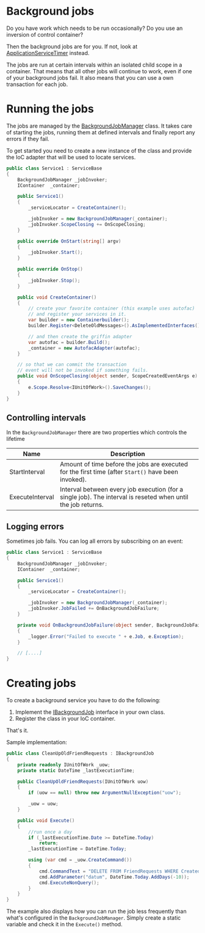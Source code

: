 ﻿# Background jobs

Do you have work which needs to be run occasionally? Do you use an inversion of control container?

Then the background jobs are for you. If not, look at [ApplicationServiceTimer](../ApplicationServiceTimer.cs) instead.

The jobs are run at certain intervals within an isolated child scope in a container.
That means that all other jobs will continue to work, even if one of your background jobs fail. It also means that
you can use a own transaction for each job.

# Running the jobs

The jobs are managed by the [BackgroundJobManager](../BackgroundJobManager.cs) class. It takes care of starting the jobs, running
them at defined intervals and finally report any errors if they fail.

To get started you need to create a new instance of the class and provide the IoC adapter that will be used to locate services.

```csharp
public class Service1 : ServiceBase
{
    BackgroundJobManager _jobInvoker;
    IContainer  _container;

    public Service1()
    {
        _serviceLocator = CreateContainer();

        _jobInvoker = new BackgroundJobManager(_container);
        _jobInvoker.ScopeClosing += OnScopeClosing;
    }

    public override OnStart(string[] argv)
    {
        _jobInvoker.Start();
    }

    public override OnStop()
    {
        _jobInvoker.Stop();
    }

    public void CreateContainer()
    {
        // create your favorite container (this example uses autofac)
        // and register your services in it.
        var builder = new Containerbuilder();
        builder.Register<DeleteOldMessages>().AsImplementedInterfaces().SingleInstance();

        // and then create the griffin adapter
        var autofac = builder.Build();
        _container = new AutofacAdapter(autofac);
    }

    // so that we can commit the transaction
    // event will not be invoked if something fails.
    public void OnScopeClosing(object sender, ScopeCreatedEventArgs e)
    {
        e.Scope.Resolve<IUnitOfWork>().SaveChanges();
    }
}
```

## Controlling intervals

In the `BackgroundJobManager` there are two properties which controls the lifetime

Name			| Description
---------------| ---------
StartInterval	| Amount of time before the jobs are executed for the first time (after `Start()` have been invoked).
ExecuteInterval | Interval between every job execution (for a single job). The interval is reseted when until the job returns.

## Logging errors

Sometimes job fails. You can log all errors by subscribing on an event:

```csharp
public class Service1 : ServiceBase
{
    BackgroundJobManager _jobInvoker;
    IContainer  _container;

    public Service1()
    {
        _serviceLocator = CreateContainer();

        _jobInvoker = new BackgroundJobManager(_container);
        _jobInvoker.JobFailed += OnBackgroundJobFailure;
    }

    private void OnBackgroundJobFailure(object sender, BackgroundJobFailedEventArgs e)
    {
        _logger.Error("Failed to execute " + e.Job, e.Exception);
    }

    // [....]
}
```

# Creating jobs

To create a background service you have to do the following:

1. Implement the [IBackgroundJob](../IBackgroundJob.cs) interface in your own class.
2. Register the class in your IoC container.

That's it.

Sample implementation:

```csharp
public class CleanUpOldFriendRequests : IBackgroundJob
{
    private readonly IUnitOfWork _uow;
    private static DateTime _lastExecutionTime;

    public CleanUpOldFriendRequests(IUnitOfWork uow)
    {
        if (uow == null) throw new ArgumentNullException("uow");

        _uow = uow;
    }

    public void Execute()
    {
        //run once a day
        if (_lastExecutionTime.Date >= DateTime.Today)
            return;
        _lastExecutionTime = DateTime.Today;

        using (var cmd = _uow.CreateCommand())
        {
            cmd.CommandText = "DELETE FROM FriendRequests WHERE CreatedAtUtc < @datum";
            cmd.AddParameter("datum", DateTime.Today.AddDays(-10));
            cmd.ExecuteNonQuery();
        }
    }
}
```

The example also displays how you can run the job less frequently than what's configured in the `BackgroundJobManager`. Simply create a
static variable and check it in the `Execute()` method.